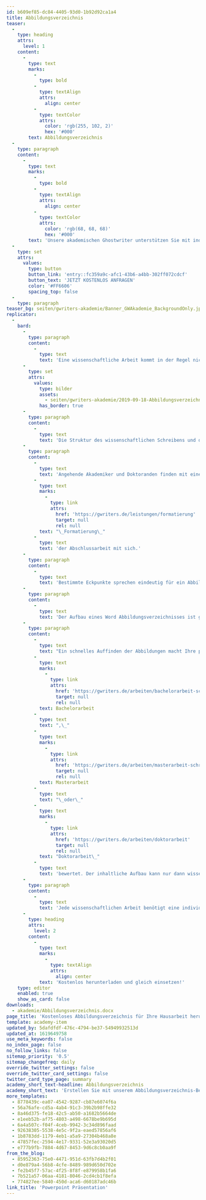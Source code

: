 ```yaml
---
id: b609ef85-dc84-4405-93d0-1b92d92ca1a4
title: Abbildungsverzeichnis
teaser:
  -
    type: heading
    attrs:
      level: 1
    content:
      -
        type: text
        marks:
          -
            type: bold
          -
            type: textAlign
            attrs:
              align: center
          -
            type: textColor
            attrs:
              color: 'rgb(255, 102, 2)'
              hex: '#000'
        text: Abbildungsverzeichnis
  -
    type: paragraph
    content:
      -
        type: text
        marks:
          -
            type: bold
          -
            type: textAlign
            attrs:
              align: center
          -
            type: textColor
            attrs:
              color: 'rgb(68, 68, 68)'
              hex: '#000'
        text: 'Unsere akademischen Ghostwriter unterstützen Sie mit individuellen Vorlagen, persönlichen Coachings oder unserem professionellen Ghostwriting-Service bei Ihrer Abschlussarbeit!'
  -
    type: set
    attrs:
      values:
        type: button
        button_link: 'entry::fc359a9c-afc1-43b6-a4bb-302ff072cdcf'
        button_text: 'JETZT KOSTENLOS ANFRAGEN'
        color: '#FF6606'
        spacing_top: false
  -
    type: paragraph
teaser_bg: seiten/gwriters-akademie/Banner_GWAkademie_BackgroundOnly.jpg
replicator:
  -
    bard:
      -
        type: paragraph
        content:
          -
            type: text
            text: 'Eine wissenschaftliche Arbeit kommt in der Regel nicht ohne bildhafte Darstellungen, Grafiken, Tabellen und Illustrationen aus. Man bedenke einmal den Umfang der Studien, Analysen und fachbezogenen Auswertungen. Dafür ist ein Abbildungsverzeichnis prädestiniert und steht eng in Verbindung mit genau jenen wissenschaftlichen Evaluationen. Schwierige Sachverhalte lassen sich mit Abbildungen sinnbildlich darstellen und dienen zur Verdeutlichung.'
      -
        type: set
        attrs:
          values:
            type: bilder
            assets:
              - seiten/gwriters-akademie/2019-09-18-Abbildungsverzeichnis.jpg
            has_border: true
      -
        type: paragraph
        content:
          -
            type: text
            text: 'Die Struktur des wissenschaftlichen Schreibens und die analytischen Schlussfolgerungen werden durch das Abbildungsverzeichnis verdeutlicht. Das Abbildungsverzeichnis einer Abschlussarbeit soll aufschlussreich, kompakt und übersichtlich sein. Dieses Ergebnis gelingt nur dann, wenn die strukturellen Weichen gestellt sind. Unser Abbildungsverzeichnis Beispiel macht die korrekte Vorgehensweise ersichtlich und steht Ihnen hier zum kostenlosen Download zur Verfügung.'
      -
        type: paragraph
        content:
          -
            type: text
            text: 'Angehende Akademiker und Doktoranden finden mit einer beispielhaften Abbildungsverzeichnis Vorlage schnell zum eigenen, passenden Schema. Das Arbeiten mit jenen praxisbezogenen Beispielen bringt eine korrekte'
          -
            type: text
            marks:
              -
                type: link
                attrs:
                  href: 'https://gwriters.de/leistungen/formatierung'
                  target: null
                  rel: null
            text: "\_Formatierung\_"
          -
            type: text
            text: 'der Abschlussarbeit mit sich.'
      -
        type: paragraph
        content:
          -
            type: text
            text: 'Bestimmte Eckpunkte sprechen eindeutig für ein Abbildungsverzeichnis. Jede Abbildung einer wissenschaftlichen Arbeit wird für eine bessere Übersicht mit einer Abbildungsnummer (Abb. 1) versehen. Das Verzeichnis dieser Abbildungen beinhaltet dementsprechend die Abbildungsnummern und die Seitenanzahl, auf der die entsprechende Abbildung in der Abschlussarbeit zu finden ist. Ferner gibt das Verzeichnis auch Auskunft über die Überschrift jener Abbildung.'
      -
        type: paragraph
        content:
          -
            type: text
            text: 'Der Aufbau eines Word Abbildungsverzeichnisses ist grundsätzlich leicht nachvollziehbar, allerdings bedarf der Bearbeitungsprozess dieser Darstellung dennoch etwas Know-how. Ideal also, wenn für Sie die Möglichkeit besteht, mit einem Musterbeispiel arbeiten zu können. Ein solches Abbildungsverzeichnis finden Sie bei uns kostenlos zum Herunterladen. Unser kostenfreies Angebot demonstriert den systematischen Aufbau eines Abbildungsverzeichnisses und lässt Sie effektiver und strukturierter mit Abbildungen arbeiten.'
      -
        type: paragraph
        content:
          -
            type: text
            text: "Ein schnelles Auffinden der Abbildungen macht Ihre professionelle Aufarbeitung Ihrer wissenschaftlichen Arbeit deutlich und kommt jedem Gutachter gelegen, welcher Ihre\_"
          -
            type: text
            marks:
              -
                type: link
                attrs:
                  href: 'https://gwriters.de/arbeiten/bachelorarbeit-schreiben-lassen'
                  target: null
                  rel: null
            text: Bachelorarbeit
          -
            type: text
            text: ",\_"
          -
            type: text
            marks:
              -
                type: link
                attrs:
                  href: 'https://gwriters.de/arbeiten/masterarbeit-schreiben-lassen'
                  target: null
                  rel: null
            text: Masterarbeit
          -
            type: text
            text: "\_oder\_"
          -
            type: text
            marks:
              -
                type: link
                attrs:
                  href: 'https://gwriters.de/arbeiten/doktorarbeit'
                  target: null
                  rel: null
            text: "Doktorarbeit\_"
          -
            type: text
            text: 'bewertet. Der inhaltliche Aufbau kann nur dann wissenschaftlich aufschlussreich sein, wenn Sie die Abbildungen passend ergänzt haben und übersichtlich in einem Verzeichnis wiedergeben.'
      -
        type: paragraph
        content:
          -
            type: text
            text: 'Jede wissenschaftlichen Arbeit benötigt eine individuelle Aufarbeitung der bildhaften Darstellungsform. Eine Abbildungsverzeichnis Vorlage bringt Ihnen die Struktur praxisbezogen näher.'
      -
        type: heading
        attrs:
          level: 2
        content:
          -
            type: text
            marks:
              -
                type: textAlign
                attrs:
                  align: center
            text: 'Kostenlos herunterladen und gleich einsetzen!'
    type: editor
    enabled: true
    show_as_card: false
downloads:
  - akademie/Abbildungsverzeichnis.docx
page_title: 'Kostenloses Abbildungsverzeichnis für Ihre Hausarbeit herunterladen'
template: academy-item
updated_by: 5dafdfdf-476c-4794-be37-54949932513d
updated_at: 1619649758
use_meta_keywords: false
no_index_page: false
no_follow_links: false
sitemap_priority: '0.5'
sitemap_changefreq: daily
override_twitter_settings: false
override_twitter_card_settings: false
twitter_card_type_page: summary
academy_short_text-headline: Abbildungsverzeichnis
academy_short_text: 'Erstellen Sie mit unserem Abbildungsverzeichnis-Beispiel schnell Ihr individuelles Abbildungsverzeichnis.'
more_templates:
  - 8778439c-ea07-4542-9287-cb87e6074f6a
  - 56a76afe-cd5a-4ab4-91c3-39b2b98ffe32
  - 8a46d375-fe18-42c5-ab50-a1682b5664de
  - e1eeb52b-af75-4803-a498-6678be9b695d
  - 6a4a507c-f04f-4ceb-9942-3c34d896faad
  - 92638305-5538-4e5c-9f2a-eaed57856af6
  - 1b8783dd-1179-4eb1-a5a9-27304b468a8e
  - 47857fec-2594-4e17-9331-52e3a93020d5
  - e777b9fb-7884-4d67-8453-9d6c8cb0aa9f
from_the_blog:
  - 85952363-75e0-4471-951d-63fb7d4b2f01
  - d0e879a4-56b8-4cfe-8489-989d650d702e
  - fe2b45f7-57ac-4f25-8f8f-e879958b1fa6
  - 7b521a57-06aa-4181-8046-2cd4cb1f8efa
  - 774827ee-5840-450d-aca6-d60187adc46b
link_title: 'Powerpoint Präsentation'
---
```

